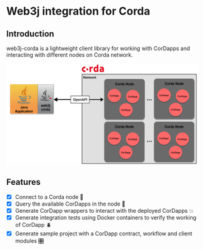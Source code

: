 Web3j integration for Corda
===========================

## Introduction

web3j-corda is a lightweight client library for working with CorDapps and interacting with different nodes on Corda network.

![web3j-corda Network](images/web3j-corda.png)

## Features
- [x] Connect to a Corda node :rocket:
- [x] Query the available CorDapps in the node :page_with_curl:
- [x] Generate CorDapp wrappers to interact with the deployed CorDapps :boom:
- [x] Generate integration tests using Docker containers to verify the working of CorDapp :beetle: 
- [x] Generate sample project with a CorDapp contract, workflow and client modules :control_knobs:
